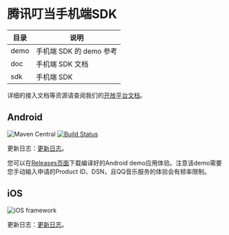 # 腾讯叮当手机端SDK

| 目录  | 说明 |
| -------- | --------- |
| demo | 手机端 SDK 的 demo 参考 |
| doc | 手机端 SDK 文档 |
| sdk | 手机端 SDK |

详细的接入文档等资源请查阅我们的[开放平台文档](https://dingdang.qq.com/doc/page/342)。

## Android

![Maven Central](https://img.shields.io/maven-central/v/com.tencent.yunxiaowei.dmsdk/core)
[![Build Status](https://travis-ci.org/TencentDingdang/dmsdk.svg?branch=master)](https://travis-ci.org/TencentDingdang/dmsdk)

更新日志：[更新日志](https://dingdang.qq.com/doc/page/347)。

您可以在[Releases页面](https://github.com/TencentDingdang/dmsdk/releases)下载编译好的Android demo应用体验。注意该demo需要您手动输入申请的Product ID、DSN，且QQ音乐服务的体验会有频率限制。

## iOS

![iOS framework](https://img.shields.io/badge/framework-v2.3.0-blue)

更新日志：[更新日志](https://dingdang.qq.com/doc/page/355)。
